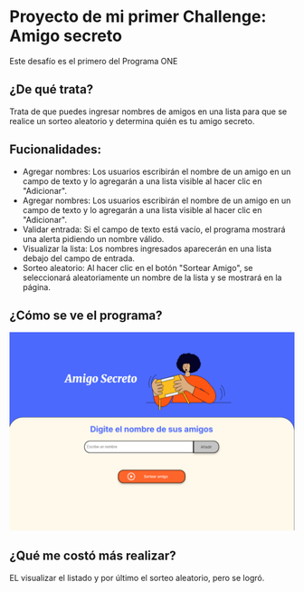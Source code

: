 # Proyecto de mi primer Challenge: Amigo secreto

Este desafío es el primero del Programa ONE

## ¿De qué trata?

Trata de que puedes ingresar nombres de amigos en una lista para que se realice un sorteo aleatorio y determina quién es tu amigo secreto.

## Fucionalidades:

* Agregar nombres: Los usuarios escribirán el nombre de un amigo en un campo de texto y lo agregarán a una lista visible al hacer clic en "Adicionar".
* Agregar nombres: Los usuarios escribirán el nombre de un amigo en un campo de texto y lo agregarán a una lista visible al hacer clic en "Adicionar".
* Validar entrada: Si el campo de texto está vacío, el programa mostrará una alerta pidiendo un nombre válido.
* Visualizar la lista: Los nombres ingresados aparecerán en una lista debajo del campo de entrada.
* Sorteo aleatorio: Al hacer clic en el botón "Sortear Amigo", se seleccionará aleatoriamente un nombre de la lista y se mostrará en la página.


## ¿Cómo se ve el programa?


![Amigo Secreto](assets/amigoSecreto.png)


## ¿Qué me costó más realizar?

EL visualizar el listado y por último el sorteo aleatorio, pero se logró.
